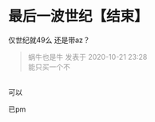 # 最后一波世纪【结束】


仅世纪就49么 还是带az？<img id="aimg_Eg68E" onclick="zoom(this, this.src, 0, 0, 0)" class="zoom" src="https://cdn.jsdelivr.net/gh/hishis/forum-master/public/images/patch.gif" onmouseover="img_onmouseoverfunc(this)" onload="thumbImg(this)" border="0" alt="" />

<div class="quote"><blockquote><font color="#999999">蜗牛也是牛 发表于 2020-10-21 23:28</font><br />
<font color="#999999">能只买一个不</font></blockquote></div><br />
可以

<img src="static/image/smiley/yct/003.gif" smilieid="50" border="0" alt="" />

已pm
